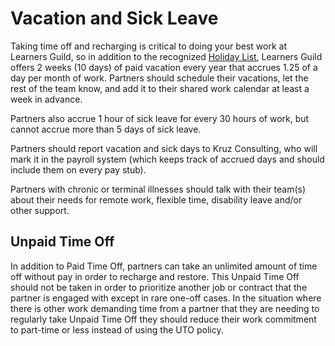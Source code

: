 # Vacation and Sick Leave

Taking time off and recharging is critical to doing your best work at Learners Guild, so in addition to the recognized [Holiday List](https://github.com/LearnersGuild/guide/blob/master/Benefits%20and%20Perks/Holiday%20List.md), Learners Guild offers 2 weeks (10 days) of paid vacation every year that accrues 1.25 of a day per month of work. Partners should schedule their vacations, let the rest of the team know, and add it to their shared work calendar at least a week in advance.

Partners also accrue 1 hour of sick leave for every 30 hours of work, but cannot accrue more than 5 days of sick leave.

Partners should report vacation and sick days to Kruz Consulting, who will mark it in the payroll system (which keeps track of accrued days and should include them on every pay stub).

Partners with chronic or terminal illnesses should talk with their team(s) about their needs for remote work, flexible time, disability leave and/or other support.

## Unpaid Time Off

In addition to Paid Time Off, partners can take an unlimited amount of time off without pay in order to recharge and restore. This Unpaid Time Off should not be taken in order to prioritize another job or contract that the partner is engaged with except in rare one-off cases. In the situation where there is other work demanding time from a partner that they are needing to regularly take Unpaid Time Off they should reduce their work commitment to part-time or less instead of using the UTO policy. 
